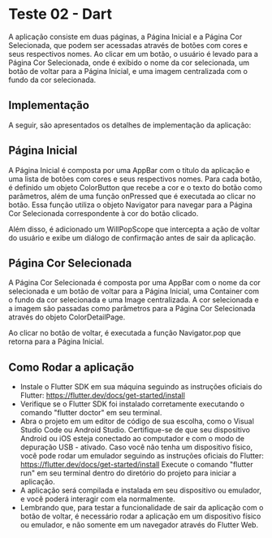 # Teste 02 - Dart

A aplicação consiste em duas páginas, a Página Inicial e a Página Cor Selecionada, que podem ser acessadas através de botões com cores e seus respectivos nomes. Ao clicar em um botão, o usuário é levado para a Página Cor Selecionada, onde é exibido o nome da cor selecionada, um botão de voltar para a Página Inicial, e uma imagem centralizada com o fundo da cor selecionada.

## Implementação

A seguir, são apresentados os detalhes de implementação da aplicação:

## Página Inicial

A Página Inicial é composta por uma AppBar com o título da aplicação e uma lista de botões com cores e seus respectivos nomes. Para cada botão, é definido um objeto ColorButton que recebe a cor e o texto do botão como parâmetros, além de uma função onPressed que é executada ao clicar no botão. Essa função utiliza o objeto Navigator para navegar para a Página Cor Selecionada correspondente à cor do botão clicado.

Além disso, é adicionado um WillPopScope que intercepta a ação de voltar do usuário e exibe um diálogo de confirmação antes de sair da aplicação.

## Página Cor Selecionada

A Página Cor Selecionada é composta por uma AppBar com o nome da cor selecionada e um botão de voltar para a Página Inicial, uma Container com o fundo da cor selecionada e uma Image centralizada. A cor selecionada e a imagem são passadas como parâmetros para a Página Cor Selecionada através do objeto ColorDetailPage.

Ao clicar no botão de voltar, é executada a função Navigator.pop que retorna para a Página Inicial.

## Como Rodar a aplicação

- Instale o Flutter SDK em sua máquina seguindo as instruções oficiais do Flutter: https://flutter.dev/docs/get-started/install
- Verifique se o Flutter SDK foi instalado corretamente executando o comando "flutter doctor" em seu terminal.
- Abra o projeto em um editor de código de sua escolha, como o Visual Studio Code ou Android Studio.
  Certifique-se de que seu dispositivo Android ou iOS esteja conectado ao computador e com o modo de depuração USB - ativado. Caso você não tenha um dispositivo físico, você pode rodar um emulador seguindo as instruções oficiais do Flutter: https://flutter.dev/docs/get-started/install
  Execute o comando "flutter run" em seu terminal dentro do diretório do projeto para iniciar a aplicação.
- A aplicação será compilada e instalada em seu dispositivo ou emulador, e você poderá interagir com ela normalmente.
- Lembrando que, para testar a funcionalidade de sair da aplicação com o botão de voltar, é necessário rodar a aplicação em um dispositivo físico ou emulador, e não somente em um navegador através do Flutter Web.
